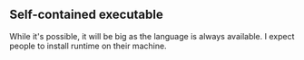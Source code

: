 ## Self-contained executable
While it's possible, it will be big as the language is always available. I expect people to install runtime on their machine.

